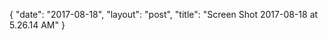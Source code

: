 {
   "date": "2017-08-18",
   "layout": "post",
   "title": "Screen Shot 2017-08-18 at 5.26.14 AM"
}

